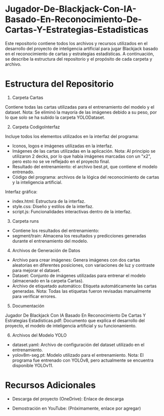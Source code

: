 # Jugador-De-Blackjack-Con-IA-Basado-En-Reconocimiento-De-Cartas-Y-Estrategias-Estadisticas
Este repositorio contiene todos los archivos y recursos utilizados en el desarrollo del proyecto de inteligencia artificial para jugar Blackjack basado en el reconocimiento de cartas y estrategias estadísticas. A continuación, se describe la estructura del repositorio y el propósito de cada carpeta y archivo.

# Estructura del Repositorio

1. Carpeta Cartas
   
 Contiene todas las cartas utilizadas para el entrenamiento del modelo y el dataset. Nota: Se eliminó la mayoría de las imágenes debido a su peso, por lo que solo se ha subido la carpeta YOLODataset.

2. Carpeta CodigoInterfaz

 Incluye todos los elementos utilizados en la interfaz del programa:
- Iconos, logos e imágenes utilizadas en la interfaz.
- Imágenes de las cartas utilizadas en la aplicación. Nota: Al principio se utilizaron 2 decks, por lo que había imágenes marcadas con un "x2", pero esto no se ve reflejado en el proyecto final.
- Resultado del entrenamiento: el archivo best.pt, que contiene el modelo entrenado.
- Código del programa: archivos de la lógica del reconocimiento de cartas y la inteligencia artificial.

 Interfaz gráfica:

- index.html: Estructura de la interfaz.
- style.css: Diseño y estilos de la interfaz.
- script.js: Funcionalidades interactivas dentro de la interfaz.

3. Carpeta runs

- Contiene los resultados del entrenamiento:
- segment/train: Almacena los resultados y predicciones generadas durante el entrenamiento del modelo.

4. Archivos de Generación de Datos

- Archivo para crear imágenes: Genera imágenes con dos cartas aleatorias en diferentes posiciones, con variaciones de luz y contraste para mejorar el dataset.
- Dataset: Conjunto de imágenes utilizadas para entrenar el modelo (almacenado en la carpeta Cartas).
- Archivo de etiquetado automático: Etiqueta automáticamente las cartas generadas. Nota: Todas las etiquetas fueron revisadas manualmente para verificar errores.

5. Documentación

 Jugador De Blackjack Con IA Basado En Reconocimiento De Cartas Y Estrategias Estadísticas.pdf: Documento que explica el desarrollo del proyecto, el modelo de inteligencia artificial y su funcionamiento.

6. Archivos del Modelo YOLO

- dataset.yaml: Archivo de configuración del dataset utilizado en el entrenamiento.
- yolov8m-seg.pt: Modelo utilizado para el entrenamiento. Nota: El programa fue entrenado con YOLOv8, pero actualmente se encuentra disponible YOLOv11.

# Recursos Adicionales

- Descarga del proyecto (OneDrive): Enlace de descarga

- Demostración en YouTube: (Próximamente, enlace por agregar)
